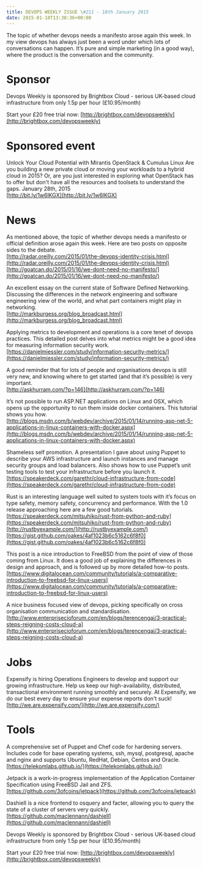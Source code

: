 ```yaml
---
title: DEVOPS WEEKLY ISSUE \#211 - 18th January 2015 
date: 2015-01-18T13:38:36+00:00
---
```


The topic of whether devops needs a manifesto arose again this week. In my view devops has always just been a word under which lots of conversations can happen. It’s pure and simple marketing (in a good way), where the product is the conversation and the community.


Sponsor
======

Devops Weekly is sponsored by Brightbox Cloud - serious UK-based cloud infrastructure from only 1.5p per hour (£10.95/month)

Start your £20 free trial now: [http://brightbox.com/devopsweekly](http://brightbox.com/devopsweekly)


Sponsored event
=============

Unlock Your Cloud Potential with Mirantis OpenStack & Cumulus Linux
Are you building a new private cloud or moving your workloads to a hybrid cloud in 2015? Or, are you just interested in exploring what OpenStack has to offer but don't have all the resources and toolsets to understand the gaps.
January 28th, 2015
<br>[http://bit.ly/1w6lKGX](http://bit.ly/1w6lKGX)


News
====

As mentioned above, the topic of whether devops needs a manifesto or official definition arose again this week. Here are two posts on opposite sides to the debate.
<br>[http://radar.oreilly.com/2015/01/the-devops-identity-crisis.html](http://radar.oreilly.com/2015/01/the-devops-identity-crisis.html)
<br>[http://goatcan.do/2015/01/16/we-dont-need-no-manifesto/](http://goatcan.do/2015/01/16/we-dont-need-no-manifesto/)


An excellent essay on the current state of Software Defined Networking. Discussing the differences in the network engineering and software engineering view of the world, and what part containers might play in networking.
<br>[http://markburgess.org/blog_broadcast.html](http://markburgess.org/blog_broadcast.html)


Applying metrics to development and operations is a core tenet of devops practices. This detailed post delves into what metrics might be a good idea for measuring information security work.
<br>[https://danielmiessler.com/study/information-security-metrics/](https://danielmiessler.com/study/information-security-metrics/)


A good reminder that for lots of people and organisations devops is still very new, and knowing where to get started (and that it’s possible) is very important.
<br>[http://askhurram.com/?p=146](http://askhurram.com/?p=146)


It’s not possible to run ASP.NET applications on Linux and OSX, which opens up the opportunity to run them inside docker containers. This tutorial shows you how.
<br>[http://blogs.msdn.com/b/webdev/archive/2015/01/14/running-asp-net-5-applications-in-linux-containers-with-docker.aspx](http://blogs.msdn.com/b/webdev/archive/2015/01/14/running-asp-net-5-applications-in-linux-containers-with-docker.aspx)


Shameless self promotion. A presentation I gave about using Puppet to describe your AWS infrastructure and launch instances and manage security groups and load balancers. Also shows how to use Puppet’s unit testing tools to test your infrastructure before you launch it.
<br>[https://speakerdeck.com/garethr/cloud-infrastructure-from-code](https://speakerdeck.com/garethr/cloud-infrastructure-from-code)


Rust is an interesting language well suited to system tools with it’s focus on type safety, memory safety, concurrency and performance. With the 1.0 release approaching here are a few good tutorials.
<br>[https://speakerdeck.com/mitsuhiko/rust-from-python-and-ruby](https://speakerdeck.com/mitsuhiko/rust-from-python-and-ruby)
<br>[http://rustbyexample.com/](http://rustbyexample.com/)
<br>[https://gist.github.com/oakes/4af1023b6c5162c6f8f0](https://gist.github.com/oakes/4af1023b6c5162c6f8f0)


This post is a nice introduction to FreeBSD from the point of view of those coming from Linux. It does a good job of explaining the differences in design and approach, and is followed up by more detailed how-to posts.
<br>[https://www.digitalocean.com/community/tutorials/a-comparative-introduction-to-freebsd-for-linux-users](https://www.digitalocean.com/community/tutorials/a-comparative-introduction-to-freebsd-for-linux-users)


A nice business focused view of devops, picking specifically on cross organisation communication and standardisation.
<br>[http://www.enterprisecioforum.com/en/blogs/terencengai/3-practical-steps-reigning-costs-cloud-a](http://www.enterprisecioforum.com/en/blogs/terencengai/3-practical-steps-reigning-costs-cloud-a)


Jobs
====

Expensify is hiring Operations Engineers to develop and support our growing infrastructure. Help us keep our high-availability, distributed, transactional environment running smoothly and securely. At Expensify, we do our best every day to ensure your expense reports don't suck!
<br>[http://we.are.expensify.com/](http://we.are.expensify.com/)


Tools
=====

A comprehensive set of Puppet and Chef code for hardening servers. Includes code for base operating systems, ssh, mysql, postgresql, apache and nginx and supports Ubuntu, RedHat, Debian, Centos and Oracle.
<br>[https://telekomlabs.github.io/](https://telekomlabs.github.io/)


Jetpack is a work-in-progress implementation of the Application Container Specification using FreeBSD Jail and ZFS.
<br>[https://github.com/3ofcoins/jetpack](https://github.com/3ofcoins/jetpack)


Dashiell is a nice frontend to osquery and facter, allowing you to query the state of a cluster of servers very quickly.
<br>[https://github.com/maclennann/dashiell](https://github.com/maclennann/dashiell)


Devops Weekly is sponsored by Brightbox Cloud - serious UK-based cloud infrastructure from only 1.5p per hour (£10.95/month)

Start your £20 free trial now: [http://brightbox.com/devopsweekly](http://brightbox.com/devopsweekly)



